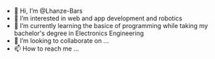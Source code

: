 - 👋 Hi, I’m @Lhanze-Bars
- 👀 I’m interested in web and app development and robotics
- 🌱 I’m currently learning the basice of programming while taking my bachelor's degree in Electronics Engineering 
- 💞️ I’m looking to collaborate on ...
- 📫 How to reach me ...

<!---
Lhanze-Bars/Lhanze-Bars is a ✨ special ✨ repository because its `README.md` (this file) appears on your GitHub profile.
You can click the Preview link to take a look at your changes.
--->
